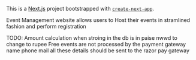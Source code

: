 This is a [Next.js](https://nextjs.org/) project bootstrapped with [`create-next-app`](https://github.com/vercel/next.js/tree/canary/packages/create-next-app).

Event Management website allows users to Host their events in stramlined fashion and perform registration



TODO:
Amount calculation when stroing in the db is in paise nwwd to change to rupee
Free events are not processed by the payment gateway
name phone mail all these details should be sent to the razor pay gateway